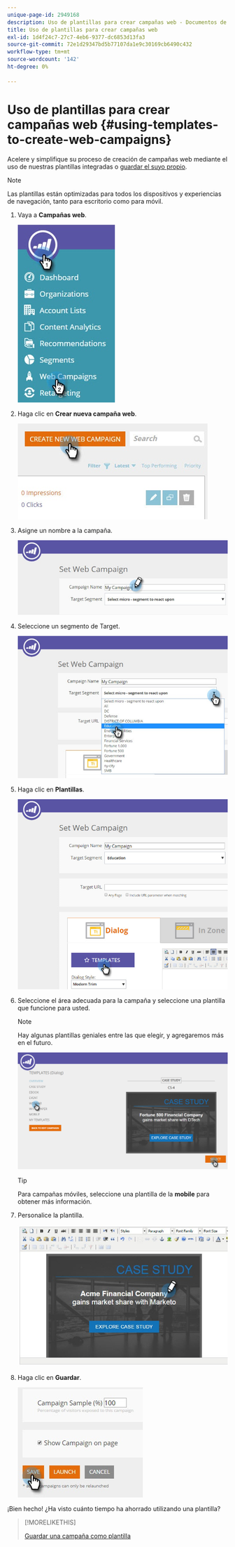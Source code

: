 ```yaml
---
unique-page-id: 2949168
description: Uso de plantillas para crear campañas web - Documentos de Marketo - Documentación del producto
title: Uso de plantillas para crear campañas web
exl-id: 1d4f24c7-27c7-4eb6-9377-dc6853d13fa3
source-git-commit: 72e1d29347bd5b77107da1e9c30169cb6490c432
workflow-type: tm+mt
source-wordcount: '142'
ht-degree: 0%

---
```


# Uso de plantillas para crear campañas web {#using-templates-to-create-web-campaigns}

Acelere y simplifique su proceso de creación de campañas web mediante el uso de nuestras plantillas integradas o [guardar el suyo propio](save-your-campaign-as-a-template.md).

>[!NOTE]
>
>Las plantillas están optimizadas para todos los dispositivos y experiencias de navegación, tanto para escritorio como para móvil.

1. Vaya a **Campañas web**.

   ![](assets/web-campaigns-hand.jpg)

1. Haga clic en **Crear nueva campaña web**.

   ![](assets/create-new-web-campaign-create-hand.jpg)

1. Asigne un nombre a la campaña.

   ![](assets/set-web-campaign-my-campaign-hand.jpg)

1. Seleccione un segmento de Target.

   ![](assets/set-web-campaign-education.jpg)

1. Haga clic en **Plantillas**.

   ![](assets/templates.png)

1. Seleccione el área adecuada para la campaña y seleccione una plantilla que funcione para usted.

   >[!NOTE]
   >
   >Hay algunas plantillas geniales entre las que elegir, y agregaremos más en el futuro.

   ![](assets/select.png)

   >[!TIP]
   >
   >Para campañas móviles, seleccione una plantilla de la **mobile** para obtener más información.

1. Personalice la plantilla.

   ![](assets/customize-template.jpg)

1. Haga clic en **Guardar**.

   ![](assets/click-save-hand.jpg)

¡Bien hecho! ¿Ha visto cuánto tiempo ha ahorrado utilizando una plantilla?

>[!MORELIKETHIS]
>
>[Guardar una campaña como plantilla](/help/marketo/product-docs/web-personalization/using-templates/save-your-campaign-as-a-template.md)
